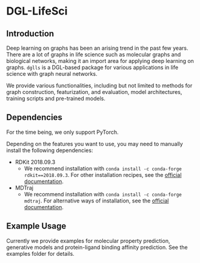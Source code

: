 # DGL-LifeSci

## Introduction

Deep learning on graphs has been an arising trend in the past few years. There are a lot of graphs in 
life science such as molecular graphs and biological networks, making it an import area for applying 
deep learning on graphs. `dglls` is a DGL-based package for various applications in life science 
with graph neural networks. 

We provide various functionalities, including but not limited to methods for graph construction, 
featurization, and evaluation, model architectures, training scripts and pre-trained models.

## Dependencies

For the time being, we only support PyTorch.

Depending on the features you want to use, you may need to manually install the following dependencies:

- RDKit 2018.09.3
    - We recommend installation with `conda install -c conda-forge rdkit==2018.09.3`. For other installation recipes,
    see the [official documentation](https://www.rdkit.org/docs/Install.html).
- MDTraj
    - We recommend installation with `conda install -c conda-forge mdtraj`. For alternative ways of installation, 
    see the [official documentation](http://mdtraj.org/1.9.3/installation.html).

## Example Usage

Currently we provide examples for molecular property prediction, generative models and protein-ligand binding 
affinity prediction. See the examples folder for details.
